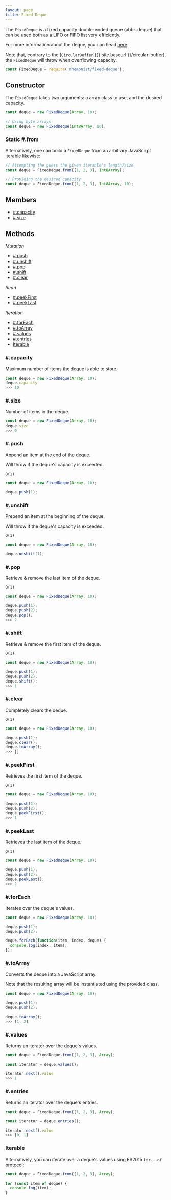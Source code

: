 ```yaml
---
layout: page
title: Fixed Deque
---
```


The `FixedDeque` is a fixed capacity double-ended queue (abbr. deque) that can be used both as a LIFO or FIFO list very efficiently.

For more information about the deque, you can head [here](https://en.wikipedia.org/wiki/Double-ended_queue).

Note that, contrary to the [`CircularBuffer`]({{ site.baseurl }}/circular-buffer), the `FixedDeque` will throw when overflowing capacity.

```js
const FixedDeque = require('mnemonist/fixed-deque');
```

## Constructor

The `FixedDeque` takes two arguments: a array class to use, and the desired capacity.

```js
const deque = new FixedDeque(Array, 10);
```
```js
// Using byte arrays
const deque = new FixedDeque(Int8Array, 10);
```

### Static #.from

Alternatively, one can build a `FixedDeque` from an arbitrary JavaScript iterable likewise:

```js
// Attempting the guess the given iterable's length/size
const deque = FixedDeque.from([1, 2, 3], Int8Array);
```
```js
// Providing the desired capacity
const deque = FixedDeque.from([1, 2, 3], Int8Array, 10);
```

## Members

* [#.capacity](#capacity)
* [#.size](#size)

## Methods

*Mutation*

* [#.push](#push)
* [#.unshift](#unshift)
* [#.pop](#pop)
* [#.shift](#shift)
* [#.clear](#clear)

*Read*

* [#.peekFirst](#peekfirst)
* [#.peekLast](#peeklast)

*Iteration*

* [#.forEach](#foreach)
* [#.toArray](#toarray)
* [#.values](#values)
* [#.entries](#entries)
* [Iterable](#iterable)

### #.capacity

Maximum number of items the deque is able to store.

```js
const deque = new FixedDeque(Array, 10);
deque.capacity
>>> 10
```

### #.size

Number of items in the deque.

```js
const deque = new FixedDeque(Array, 10);
deque.size
>>> 0
```

### #.push

Append an item at the end of the deque.

Will throw if the deque's capacity is exceeded.

`O(1)`

```js
const deque = new FixedDeque(Array, 10);

deque.push(1);
```

### #.unshift

Prepend an item at the beginning of the deque.

Will throw if the deque's capacity is exceeded.

`O(1)`

```js
const deque = new FixedDeque(Array, 10);

deque.unshift(1);
```

### #.pop

Retrieve & remove the last item of the deque.

`O(1)`

```js
const deque = new FixedDeque(Array, 10);

deque.push(1);
deque.push(2);
deque.pop();
>>> 2
```

### #.shift

Retrieve & remove the first item of the deque.

`O(1)`

```js
const deque = new FixedDeque(Array, 10);

deque.push(1);
deque.push(2);
deque.shift();
>>> 1
```

### #.clear

Completely clears the deque.

`O(1)`

```js
const deque = new FixedDeque(Array, 10);

deque.push(1);
deque.clear();
deque.toArray();
>>> []
```

### #.peekFirst

Retrieves the first item of the deque.

`O(1)`

```js
const deque = new FixedDeque(Array, 10);

deque.push(1);
deque.push(2);
deque.peekFirst();
>>> 1
```

### #.peekLast

Retrieves the last item of the deque.

`O(1)`

```js
const deque = new FixedDeque(Array, 10);

deque.push(1);
deque.push(2);
deque.peekLast();
>>> 2
```

### #.forEach

Iterates over the deque's values.

```js
const deque = new FixedDeque(Array, 10);

deque.push(1);
deque.push(2);

deque.forEach(function(item, index, deque) {
  console.log(index, item);
});
```

### #.toArray

Converts the deque into a JavaScript array.

Note that the resulting array will be instantiated using the provided class.

```js
const deque = new FixedDeque(Array, 10);

deque.push(1);
deque.push(2);

deque.toArray();
>>> [1, 2]
```

### #.values

Returns an iterator over the deque's values.

```js
const deque = FixedDeque.from([1, 2, 3], Array);

const iterator = deque.values();

iterator.next().value
>>> 1
```

### #.entries

Returns an iterator over the deque's entries.

```js
const deque = FixedDeque.from([1, 2, 3], Array);

const iterator = deque.entries();

iterator.next().value
>>> [0, 1]
```

### Iterable

Alternatively, you can iterate over a deque's values using ES2015 `for...of` protocol:

```js
const deque = FixedDeque.from([1, 2, 3], Array);

for (const item of deque) {
  console.log(item);
}
```
